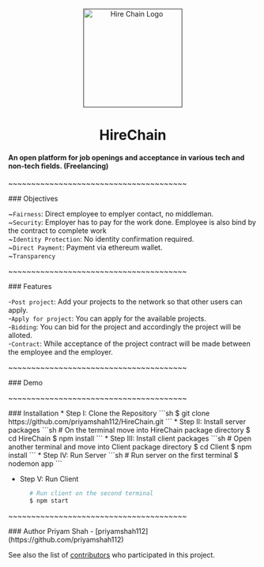 <p align="center">
  <a href="" rel="noopner">
    <img height=200px src="http://cdn.differencebetween.net/wp-content/uploads/2018/05/Difference-Between-Link-and-Hyperlink.png" alt="Hire Chain Logo"></a>
<h1 align="center">HireChain</h1>
<h4>An open platform for job openings and acceptance in various tech and non-tech fields. (Freelancing)</h4>

<p>~~~~~~~~~~~~~~~~~~~~~~~~~~~~~~~~~~~~~~~</p>
### Objectives

~`Fairness`: Direct employee to emplyer contact, no middleman.<br/>
~`Security`: Employer has to pay for the work done. Employee is also bind by the contract to complete work<br/>
~`Identity Protection`: No identity confirmation required.<br/>
~`Direct Payment`: Payment via ethereum wallet.<br/>
~`Transparency`


<p>~~~~~~~~~~~~~~~~~~~~~~~~~~~~~~~~~~~~~~~</p>
### Features

-`Post project`:  Add your projects to the network so that other users can apply.<br/>
-`Apply for project`: You can apply for the available projects.<br/>
-`Bidding`: You can bid for the project and accordingly the project will be alloted.<br/>
-`Contract`: While acceptance of the project contract will be made between the employee and the employer.<br/>

<p>~~~~~~~~~~~~~~~~~~~~~~~~~~~~~~~~~~~~~~~</p>
### Demo



<p>~~~~~~~~~~~~~~~~~~~~~~~~~~~~~~~~~~~~~~~</p>
### Installation
  * Step I: Clone the Repository
```sh
      $ git clone https://github.com/priyamshah112/HireChain.git      
```
  * Step II: Install server packages
```sh
      # On the terminal move into HireChain package directory
      $ cd HireChain
      $ npm install
```
* Step III: Install client packages
```sh
      # Open another terminal and move into Client package directory
      $ cd Client
      $ npm install
```
* Step IV: Run Server
```sh
      # Run server on the first terminal
      $ nodemon app
```

* Step V: Run Client
```sh
      # Run client on the second terminal
      $ npm start
```

<p>~~~~~~~~~~~~~~~~~~~~~~~~~~~~~~~~~~~~~~~</p>
### Author
Priyam Shah - [priyamshah112](https://github.com/priyamshah112)

See also the list of [contributors](https://github.com/priyamshah112/HireChain/pulse) who participated in this project.
